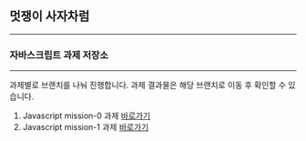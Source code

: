 ## 멋쟁이 사자차럼

---

### 자바스크립트 과제 저장소

---

과제별로 브랜치를 나눠 진행합니다.
과제 결과물은 해당 브랜치로 이동 후 확인할 수 있습니다.

1. Javascript mission-0 과제 [바로가기](https://github.com/dlgudwn94/js-homework/blob/mission01/mission01/main.js)
2. Javascript mission-1 과제 [바로가기](https://github.com/dlgudwn94/js-homework/blob/mission01/mission01/naver_login/js/main.js)
